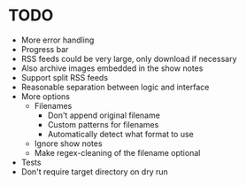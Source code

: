 TODO
====
* More error handling
* Progress bar
* RSS feeds could be very large, only download if necessary
* Also archive images embedded in the show notes
* Support split RSS feeds
* Reasonable separation between logic and interface
* More options
    - Filenames
        - Don't append original filename
        - Custom patterns for filenames
        - Automatically detect what format to use
    - Ignore show notes
    - Make regex-cleaning of the filename optional
* Tests
* Don't require target directory on dry run
